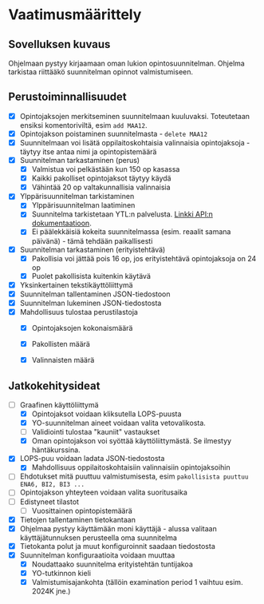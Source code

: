 # Vaatimusmäärittely

## Sovelluksen kuvaus

Ohjelmaan pystyy kirjaamaan oman lukion opintosuunnitelman. Ohjelma tarkistaa riittääkö suunnitelman opinnot valmistumiseen. 

## Perustoiminnallisuudet

- [x] Opintojaksojen merkitseminen suunnitelmaan kuuluvaksi. Toteutetaan ensiksi komentoriviltä, esim `add MAA12`.
- [x] Opintojakson poistaminen suunnitelmasta - `delete MAA12`
- [x] Suunnitelmaan voi lisätä oppilaitoskohtaisia valinnaisia opintojaksoja - täytyy itse antaa nimi ja opintopistemäärä
- [x] Suunnitelman tarkastaminen (perus)
    - [x] Valmistua voi pelkästään kun 150 op kasassa
    - [x] Kaikki pakolliset opintojaksot täytyy käydä
    - [x] Vähintää 20 op valtakunnallisia valinnaisia
- [x] Ylppärisuunnitelman tarkistaminen
    - [x] Ylppärisuunnitelman laatiminen    
    - [x] Suunnitelma tarkistetaan YTL:n palvelusta. [Linkki API:n dokumentaatioon](https://ilmo.ylioppilastutkinto.fi/v1/api-docs/).
    - [x] Ei päälekkäisiä kokeita suunnitelmassa (esim. reaalit samana päivänä) - tämä tehdään paikallisesti
- [x] Suunnitelman tarkastaminen (erityistehtävä)
    - [x] Pakollisia voi jättää pois 16 op, jos erityistehtävä opintojaksoja on 24 op
    - [x] Puolet pakollisista kuitenkin käytävä
- [x] Yksinkertainen tekstikäyttöliittymä
- [x] Suunnitelman tallentaminen JSON-tiedostoon
- [x] Suunnitelman lukeminen JSON-tiedostosta
- [x] Mahdollisuus tulostaa perustilastoja
    - [x] Opintojaksojen kokonaismäärä
    - [x] Pakollisten määrä
    - [x] Valinnaisten määrä


## Jatkokehitysideat

- [ ] Graafinen käyttöliittymä
    - [x] Opintojaksot voidaan kliksutella LOPS-puusta
    - [x] YO-suunnitelman aineet voidaan valita vetovalikosta.
    - [ ] Validiointi tulostaa "kauniit" vastaukset 
    - [x] Oman opintojakson voi syöttää käyttöliittymästä. Se ilmestyy häntäkurssina.
- [x] LOPS-puu voidaan ladata JSON-tiedostosta
    - [x] Mahdollisuus oppilaitoskohtaisiin valinnaisiin opintojaksoihin
- [ ] Ehdotukset mitä puuttuu valmistumisesta, esim `pakollisista puuttuu ENA6, BI2, BI3 ...`
- [ ] Opintojakson yhteyteen voidaan valita suoritusaika
- [ ] Edistyneet tilastot
    - [ ] Vuosittainen opintopistemäärä
- [x] Tietojen tallentaminen tietokantaan
- [x] Ohjelmaa pystyy käyttämään moni käyttäjä - alussa valitaan käyttäjätunnuksen perusteella oma suunnitelma
- [x] Tietokanta polut ja muut konfiguroinnit saadaan tiedostosta
- [x] Suunnitelman konfiguraatioita voidaan muuttaa
    - [x] Noudattaako suunnitelma erityistehtän tuntijakoa
    - [x] YO-tutkinnon kieli
    - [x] Valmistumisajankohta (tällöin examination period 1 vaihtuu esim. 2024K jne.)
